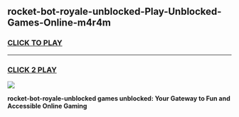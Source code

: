 
## rocket-bot-royale-unblocked-Play-Unblocked-Games-Online-m4r4m
<h3>
<a href="https://premium76.site?title=rocket-bot-royale-unblocked&ref=25A">CLICK TO PLAY</a></h3>
<hr>

<h3>
<a href="https://premium76.site?title=rocket-bot-royale-unblocked&ref=25A">CLICK 2 PLAY</a>
  
</h3>

<a href="https://premium76.site?title=rocket-bot-royale-unblocked&ref=25A"><img src="https://clearcache.store/games.png"></a>


**rocket-bot-royale-unblocked games unblocked: Your Gateway to Fun and Accessible Online Gaming**
